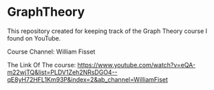# GraphTheory

This repository created for keeping track of the Graph Theory course I found on YouTube.<br>

Course Channel: William Fisset <br>

The Link Of The course: https://www.youtube.com/watch?v=eQA-m22wjTQ&list=PLDV1Zeh2NRsDGO4--qE8yH72HFL1Km93P&index=2&ab_channel=WilliamFiset <br>
